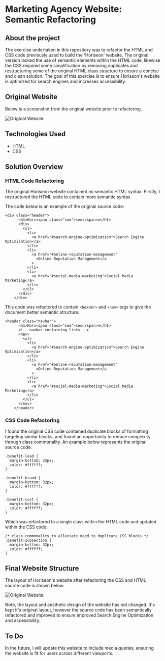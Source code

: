 # Marketing Agency Website: Semantic Refactoring

## About the project

The exercise undertaken in this repository was to refactor the HTML and CSS code previously used to build the 'Horiseon' website. The original version lacked the use of semantic elements within the HTML code, likewise the CSS required some simplification by removing duplicates and restructuring some of the original HTML class structure to ensure a concise and clean solution. The goal of this exercise is to ensure Horiseon's website is optimized for search engines and increases accessibility.

## Original Website

Below is a screenshot from the original website prior to refactoring.

![Original Website](assets/images/01-html-css-git-homework-demo.png)

## Technologies Used

- HTML
- CSS

## Solution Overview

### HTML Code Refactoring

The original Horiseon website contained no semantic HTML syntax. Firstly, I restructured the HTML code to contain more semantic syntax.

The code below is an example of the original source code:

```
<div class="header">
      <h1>Hori<span class="seo">seo</span>n</h1>
      <div>
        <ul>
          <li>
            <a href="#search-engine-optimization">Search Engine Optimization</a>
          </li>
          <li>
            <a href="#online-reputation-management"
              >Online Reputation Management</a
            >
          </li>
          <li>
            <a href="#social-media-marketing">Social Media Marketing</a>
          </li>
        </ul>
      </div>
    </div>
```

This code was refactored to contain `<header>` and `<nav>` tags to give the document better semantic structure:

```
<header class="navbar">
      <h1>Hori<span class="seo">seo</span>n</h1>
      <!-- navbar containing links -->
      <nav>
        <ul>
          <li>
            <a href="#search-engine-optimization">Search Engine Optimization</a>
          </li>
          <li>
            <a href="#online-reputation-management"
              >Online Reputation Management</a
            >
          </li>
          <li>
            <a href="#social-media-marketing">Social Media Marketing</a>
          </li>
        </ul>
      </nav>
    </header>
```

### CSS Code Refactoring

I found the original CSS code contained duplicate blocks of formatting targeting similar blocks, and found an opportunity to reduce complexity through class commonality. An example below represents the original source code:

```
.benefit-lead {
  margin-bottom: 32px;
  color: #ffffff;
}

.benefit-brand {
  margin-bottom: 32px;
  color: #ffffff;
}

.benefit-cost {
  margin-bottom: 32px;
  color: #ffffff;
}
```

Which was refactored to a single class within the HTML code and updated within the CSS code:

```
/* class commonality to alleviate need to duplicate CSS blocks */
.benefit-subsection {
  margin-bottom: 32px;
  color: #ffffff;
}
```

## Final Website Structure

The layout of Horiseon's website after refactoring the CSS and HTML source code is shown below:

![Original Website](assets/images/01-html-css-git-homework-demo.png)

Note, the layout and aesthetic design of the website has not changed. It's kept it's original layout, however the source code has been semantically refactored and improved to ensure improved Search Engine Optimization and accessibility.

## To Do

In the future, I will update this website to include media queries, ensuring the website is fit for users across different viewports.

